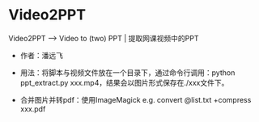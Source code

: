 # Video2PPT
Video2PPT --> Video to (two) PPT | 提取网课视频中的PPT

- 作者：潘远飞

- 用法：将脚本与视频文件放在一个目录下，通过命令行调用：python ppt_extract.py xxx.mp4，结果会以图片形式保存在./xxx文件下。

- 合并图片并转pdf：使用ImageMagick e.g. convert @list.txt +compress xxx.pdf
